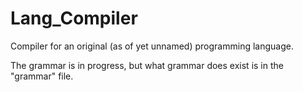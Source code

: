# Lang_Compiler
Compiler for an original (as of yet unnamed) programming language.  

The grammar is in progress, but what grammar does exist is in the "grammar" file.
